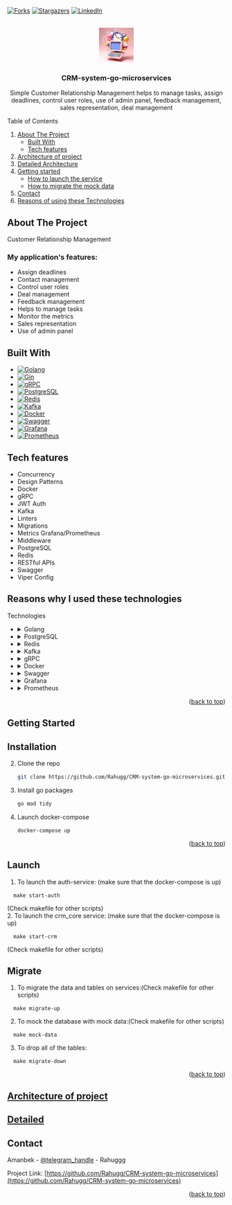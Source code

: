 
<a name="readme-top"></a>


[![Forks][forks-shield]][forks-url]
[![Stargazers][stars-shield]][stars-url]
[![LinkedIn][linkedin-shield]][linkedin-url]



<!-- PROJECT LOGO -->
<br />
<div align="center">
  <a href="https://github.com/Rahugg/CRM-system-go-microservices">
    <img src="pkg/crm_core/img/crm-icon.png" alt="Logo" width="80" height="80">
  </a>

<h3 align="center">CRM-system-go-microservices</h3>

  <p align="center">
    Simple Customer Relationship Management helps to manage tasks, assign deadlines, control user roles, use of admin panel, feedback management, sales representation, deal management
  </p>
</div>



<!-- TABLE OF CONTENTS -->
  <summary>Table of Contents</summary>
  <ol>
    <li>
      <a href="#about-the-project">About The Project</a>
      <ul>
        <li><a href="#built-with">Built With</a></li>
        <li><a href="#tech-features">Tech features</a></li>
      </ul>
    </li>
     <li>
      <a href="#architecture-of-project">Architecture of project</a>
    </li>
    <li>
      <a href="#detailed">Detailed Architecture</a>
    </li>
    <li>
        <a href="#installation">Getting started</a>
        <ul>
          <li><a href="#launch">How to launch the service</a></li>
          <li><a href="#migrate">How to migrate the mock data</a></li>
        </ul>
    </li>
    <li>
     <a href="#contact">Contact</a>
    </li>
    <li>
      <a href="#reasons-why-i-used-these-technologies">Reasons of using these Technologies</a>
    </li>
    
  </ol>



<!-- ABOUT THE PROJECT -->
## About The Project
Customer Relationship Management 
### My application's features:
<ul>
  <li>Assign deadlines</li>
  <li>Contact management</li>
  <li>Control user roles</li>
  <li>Deal management</li>
  <li>Feedback management</li>
  <li>Helps to manage tasks</li>
  <li>Monitor the metrics</li>
  <li>Sales representation</li>
  <li>Use of admin panel</li>
</ul>



## Built With
* [![Golang][Golang-badge]][Golang-url] 
* [![Gin][Gin-badge]][Gin-url]
* [![gRPC][gRPC-badge]][gRPC-url]
* [![PostgreSQL][PostgreSQL-badge]][PostgreSQL-url] 
* [![Redis][Redis-badge]][Redis-url] 
* [![Kafka][Kafka-badge]][Kafka-url] 
* [![Docker][Docker-badge]][Docker-url] 
* [![Swagger][Swagger-badge]][Swagger-url] 
* [![Grafana][Grafana-badge]][Grafana-url]
* [![Prometheus][Prometheus-badge]][Prometheus-url]

## Tech features
* Concurrency
* Design Patterns
* Docker
* gRPC
* JWT Auth
* Kafka
* Linters
* Migrations
* Metrics Grafana/Prometheus
* Middleware
* PostgreSQL
* Redis
* RESTful APIs
* Swagger
* Viper Config
  
## Reasons why I used these technologies 
<summary>Technologies</summary>
  <ul>
    <li>
      <details>
        <summary>Golang</summary>
        I used Golang as a main backend language. And I wrote a backend by using Gin framework, It was easy to learn and write code in it, and Golang helped me to deal with concurrency. 
        Features where I used concurrency:
        * Graceful Shutdown
        * Kafka producer-consumer relation
        * User confirm.
        * In-memory caching
      </details>
    </li>
     <li>
      <details>
        <summary>PostgreSQL</summary>
        As a main database storage. Because of their open-source and availability, I preffered to use this database. Relational Database helped me to build relations among the entities, and it helped
        to build an application structured around a relationship between data tables.
      </details>
    </li>
     <li>
      <details>
        <summary>Redis</summary>
        As a NoSQL database, I used Redis to cache the most used and unchanged data, and this helped me to retrieve the data faster.
        This provides improved read performance (as requests can be split among the servers) and faster recovery when the primary server experiences an outage
      </details>
    </li>
      <li>
      <details>
        <summary>Kafka</summary>
        I used Kafka as a message broker. Because Kafka streams messages with very low latency and is suitable to analyze streaming data in real time. 
        It can be used as a monitoring service to raise alerts and etc.
        Kafka is suitable for my app that need to reanalyze the received data
      </details>
    </li>
    <li>
      <details>
        <summary>gRPC</summary>
         gRPC uses a binary format for data serialization and communication, which is much more efficient than traditional text-based formats such as JSON or XML. 
        This results in faster and more efficient communication between microservices.
      </details>
    </li>
    <li>
      <details>
        <summary>Docker</summary>
         Docker helps to containerize the application which can help to easy-sharing among the users and by installing some dependencies such as Redis and Kafka to project.
         Docker lets you build, test, and deploy applications quickly
         Because Docker containers encapsulate everything an application needs to run (and only those things), they allow applications to be shuttled easily between environments.
      </details>
    </li>
    <li>
      <details>
        <summary>Swagger</summary>
        Swagger allowed me to describe the structure of my APIs so that machines can read them. The ability of APIs to describe their own structure is the root of all awesomeness in Swagger.
      </details>
    </li>
    <li>
      <details>
        <summary>Grafana</summary>
         Grafana helps me to visualize the data and monitor the proccess of my app, I collect the metrics from Prometheus and visualizing them in Grafana on localhost:3000
      </details>
    </li>
     <li>
      <details>
        <summary>Prometheus</summary>
        Prometheus can collect and store metrics as time-series data, recording information with a timestamp, and I am visualizing them in Grafana
      </details>
    </li>
  </ul>
<p align="right">(<a href="#readme-top">back to top</a>)</p>

<!-- GETTING STARTED -->
## Getting Started

## Installation

2. Clone the repo
   ```sh
   git clone https://github.com/Rahugg/CRM-system-go-microservices.git
   ```
3. Install go packages
   ```sh
   go mod tidy
   ```
4. Launch docker-compose 
   ```
   docker-compose up
   ```

<p align="right">(<a href="#readme-top">back to top</a>)</p>

## Launch
  1. To launch the auth-service: (make sure that the docker-compose is up) 
  ```
    make start-auth
  ```
  (Check makefile for other scripts)
  <br/>
  2. To launch the crm_core service: (make sure that the docker-compose is up)
  ```
    make start-crm
  ```
  (Check makefile for other scripts)
  
## Migrate
  1. To migrate the data and tables on services:(Check makefile for other scripts)
  ```
    make migrate-up
  ```
  2. To mock the database with mock data:(Check makefile for other scripts)
  ```
    make mock-data
  ```
  3. To drop all of the tables:
  ```
    make migrate-down
  ```
<p align="right">(<a href="#readme-top">back to top</a>)</p>


  
## [Architecture of project](pkg/crm_core/img/architecture-of-project.png)
## [Detailed](pkg/crm_core/img/detailed-architecture.png)

<!-- CONTACT -->
## Contact

Amanbek - [@telegram_handle](https://t.me/Rahuggg) - Rahuggg

Project Link: [https://github.com/Rahugg/CRM-system-go-microservices](https://github.com/Rahugg/CRM-system-go-microservices)

<p align="right">(<a href="#readme-top">back to top</a>)</p>

<!-- MARKDOWN LINKS & IMAGES -->
<!-- https://www.markdownguide.org/basic-syntax/#reference-style-links -->
[contributors-shield]: https://img.shields.io/github/contributors/Rahugg/CRM-system-go-microservices.svg?style=for-the-badge
[contributors-url]: https://github.com/Rahugg/CRM-system-go-microservices/graphs/contributors
[forks-shield]: https://img.shields.io/github/forks/Rahugg/CRM-system-go-microservices.svg?style=for-the-badge
[forks-url]: https://github.com/Rahugg/CRM-system-go-microservices/network/members  
[stars-shield]: https://img.shields.io/github/stars/Rahugg/CRM-system-go-microservices.svg?style=for-the-badge
[stars-url]: https://github.com/Rahugg/CRM-system-go-microservices/stargazers
[issues-shield]: https://img.shields.io/github/issues/Rahugg/CRM-system-go-microservices.svg?style=for-the-badge
[issues-url]: https://github.com/Rahugg/CRM-system-go-microservices/issues
[linkedin-shield]: https://img.shields.io/badge/-LinkedIn-black.svg?style=for-the-badge&logo=linkedin&colorB=555
[linkedin-url]: https://linkedin.com/in/amanbek-faizolla
[Golang-badge]: https://img.shields.io/badge/Go-00ADD8?style=for-the-badge&logo=go&logoColor=white
[Golang-url]: https://golang.org/
[Gin-badge]: https://img.shields.io/badge/Gin-00ADD8?style=for-the-badge&logo=go&logoColor=white
[Gin-url]: https://gin-gonic.com/
[PostgreSQL-badge]: https://img.shields.io/badge/PostgreSQL-336791?style=for-the-badge&logo=postgresql&logoColor=white
[PostgreSQL-url]: https://www.postgresql.org/
[Redis-badge]: https://img.shields.io/badge/Redis-DC382D?style=for-the-badge&logo=redis&logoColor=white
[Redis-url]: https://redis.io/
[Kafka-badge]: https://img.shields.io/badge/Apache%20Kafka-231F20?style=for-the-badge&logo=apache-kafka&logoColor=white
[Kafka-url]: https://kafka.apache.org/
[gRPC-badge]: https://img.shields.io/badge/gRPC-00ADD8?style=for-the-badge&logo=go&logoColor=white
[gRPC-url]: https://grpc.io/
[Docker-badge]: https://img.shields.io/badge/Docker-2496ED?style=for-the-badge&logo=docker&logoColor=white
[Docker-url]: https://www.docker.com/
[Swagger-badge]: https://img.shields.io/badge/Swagger-85EA2D?style=for-the-badge&logo=swagger&logoColor=black
[Swagger-url]: https://swagger.io/
[Grafana-badge]: https://img.shields.io/badge/Grafana-F46800?style=for-the-badge&logo=grafana&logoColor=white
[Grafana-url]: https://grafana.com/
[Prometheus-badge]: https://img.shields.io/badge/Prometheus-E6522C?style=for-the-badge&logo=prometheus&logoColor=white
[Prometheus-url]: https://prometheus.io/
